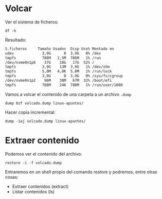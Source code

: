 
# Volcar

Ver el sistema de ficheros:

    df -h

Resultado:

```bash
S.ficheros     Tamaño Usados  Disp Uso% Montado en
udev             3,9G      0  3,9G   0% /dev
tmpfs            788M   1,5M  786M   1% /run
/dev/nvme0n1p6    37G    18G   17G  52% /
tmpfs            3,9G    13M  3,9G   1% /dev/shm
tmpfs            5,0M   4,0K  5,0M   1% /run/lock
tmpfs            3,9G      0  3,9G   0% /sys/fs/cgroup
/dev/nvme0n1p2    96M    30M   67M  32% /boot/efi
tmpfs            788M    24K  788M   1% /run/user/1000
```

Vamos a volcar el contenido de una carpeta a un archivo `.dump`

    dump 0zf volcado.dump linux-apuntes/

Hacer copia incremental:

    dump -1aj volcado.dump linux-apuntes/

# Extraer contenido

Podemos ver el contenido del archivo:

    restore -i -f volcado.dump

Entraremos en un shell propio del comando restore y podremos, entre otras cosas:

- Extraer contenidos (extract)
- Listar contenidos (ls)